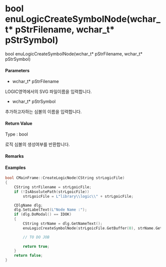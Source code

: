# bool enuLogicCreateSymbolNode\(wchar\_t\* pStrFilename, wchar\_t\* pStrSymbol\)

bool enuLogicCreateSymbolNode\(wchar\_t\* pStrFilename, wchar\_t\* pStrSymbol\)

#### Parameters

* wchar\_t\* pStrFilename

LOGIC영역에서의 SVG 파일이름을 입력합니다.

* wchar\_t\* pStrSymbol

추가하고자하는 심볼의 이름을 입력합니다.

#### Return Value

Type : bool

로직 심볼의 생성여부를 반환합니다.

#### Remarks

#### Examples

```cpp
bool CMainFrame::CreateLogicNode(CString strLogicFile)
{
	CString strFilename = strLgoicFile;
	if (!IsAbsolutePath(strLgoicFile))
		strLgoicFile = L"library\\logic\\" + strLgoicFile;

	CDlgName dlg;
	dlg.SetLabelText(L"Node Name :");
	if (dlg.DoModal() == IDOK)
	{
		CString strName = dlg.GetNameText();
		enuLogicCreateSymbolNode(strLgoicFile.GetBuffer(0), strName.GetBuffer(0));

		// TO DO JOB
		
		return true;
	}
	return false;
}
```



